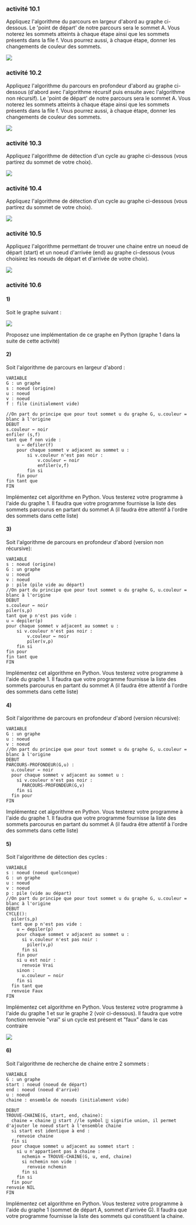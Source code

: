 ### activité 10.1

Appliquez l'algorithme du parcours en largeur d'abord au graphe ci-dessous. Le 'point de départ' de notre parcours sera le sommet A. Vous noterez les sommets atteints à chaque étape ainsi que les sommets présents dans la file f. Vous pourrez aussi, à chaque étape, donner les changements de couleur des sommets.

![](img/c10a_1.jpg)

### activité 10.2

Appliquez l'algorithme du parcours en profondeur d'abord au graphe ci-dessous (d'abord avec l'algorithme récursif puis ensuite avec l'algorithme non récursif). Le 'point de départ' de notre parcours sera le sommet A. Vous noterez les sommets atteints à chaque étape ainsi que les sommets présents dans la file f. Vous pourrez aussi, à chaque étape, donner les changements de couleur des sommets.

![](img/c10a_1.jpg)

### activité 10.3

Appliquez l'algorithme de détection d'un cycle au graphe ci-dessous (vous partirez du sommet de votre choix).

![](img/c10a_2.jpg)

### activité 10.4

Appliquez l'algorithme de détection d'un cycle au graphe ci-dessous (vous partirez du sommet de votre choix).

![](img/c10a_3.jpg)

### activité 10.5

Appliquez l'algorithme permettant de trouver une chaine entre un noeud de départ (start) et un noeud d'arrivée (end) au graphe ci-dessous (vous choisirez les noeuds de départ et d'arrivée de votre choix).

![](img/c10a_1.jpg)

### activité 10.6

#### 1)
Soit le graphe suivant :

![](img/pr2_1.jpg)

Proposez une implémentation de ce graphe en Python (graphe 1 dans la suite de cette activité)

#### 2)

Soit l'algorithme de parcours en largeur d'abord :

```
VARIABLE
G : un graphe
s : noeud (origine)
u : noeud
v : noeud
f : file (initialement vide)

//On part du principe que pour tout sommet u du graphe G, u.couleur = blanc à l'origine
DEBUT
s.couleur ← noir
enfiler (s,f)
tant que f non vide :
	u ← defiler(f)
	pour chaque sommet v adjacent au sommet u :
		si v.couleur n'est pas noir :
			v.couleur ← noir
			enfiler(v,f)
		fin si
	fin pour
fin tant que
FIN
```
Implémentez cet algorithme en Python. Vous testerez votre programme à l'aide du graphe 1. Il faudra que votre programme fournisse la liste des sommets parcourus en partant du sommet A (il faudra être attentif à l'ordre des sommets dans cette liste)

#### 3)

Soit l'algorithme de parcours en profondeur d'abord (version non récursive):

```
VARIABLE
s : noeud (origine)
G : un graphe
u : noeud
v : noeud
p : pile (pile vide au départ)
//On part du principe que pour tout sommet u du graphe G, u.couleur = blanc à l'origine
DEBUT
s.couleur ← noir
piler(s,p)
tant que p n'est pas vide :
u ← depiler(p)
pour chaque sommet v adjacent au sommet u :
	si v.couleur n'est pas noir :
		v.couleur ← noir
		piler(v,p)
	fin si
fin pour
fin tant que
FIN
```
Implémentez cet algorithme en Python. Vous testerez votre programme à l'aide du graphe 1. Il faudra que votre programme fournisse la liste des sommets parcourus en partant du sommet A (il faudra être attentif à l'ordre des sommets dans cette liste)

#### 4)
Soit l'algorithme de parcours en profondeur d'abord (version récursive):

```
VARIABLE
G : un graphe
u : noeud
v : noeud
//On part du principe que pour tout sommet u du graphe G, u.couleur = blanc à l'origine
DEBUT
PARCOURS-PROFONDEUR(G,u) :
  u.couleur ← noir
  pour chaque sommet v adjacent au sommet u :
    si v.couleur n'est pas noir :
      PARCOURS-PROFONDEUR(G,v)
    fin si
  fin pour
FIN
```
Implémentez cet algorithme en Python. Vous testerez votre programme à l'aide du graphe 1. Il faudra que votre programme fournisse la liste des sommets parcourus en partant du sommet A (il faudra être attentif à l'ordre des sommets dans cette liste)

#### 5)
Soit l'algorithme de détection des cycles :

```
VARIABLE
s : noeud (noeud quelconque)
G : un graphe
u : noeud
v : noeud
p : pile (vide au départ)
//On part du principe que pour tout sommet u du graphe G, u.couleur = blanc à l'origine
DEBUT
CYCLE():
  piler(s,p)
  tant que p n'est pas vide :
    u ← depiler(p)
    pour chaque sommet v adjacent au sommet u :
      si v.couleur n'est pas noir :
        piler(v,p)
      fin si
    fin pour
    si u est noir :
      renvoie Vrai
    sinon :
      u.couleur ← noir
    fin si
  fin tant que
  renvoie Faux
FIN
```
Implémentez cet algorithme en Python. Vous testerez votre programme à l'aide du graphe 1 et sur le graphe 2 (voir ci-dessous). Il faudra que votre fonction renvoie "vrai" si un cycle est présent et "faux" dans le cas contraire

![](img/pr2_2.jpg)

#### 6)
Soit l'algorithme de recherche de chaine entre 2 sommets :

```
VARIABLE
G : un graphe
start : noeud (noeud de départ)
end : noeud (noeud d'arrivé)
u : noeud
chaine : ensemble de noeuds (initialement vide)

DEBUT
TROUVE-CHAINE(G, start, end, chaine):
  chaine = chaine ⋃ start //le symbol ⋃ signifie union, il permet d'ajouter le noeud start à l'ensemble chaine
  si start est identique à end :
    renvoie chaine
  fin si
  pour chaque sommet u adjacent au sommet start :
    si u n'appartient pas à chaine :
	  nchemin = TROUVE-CHAINE(G, u, end, chaine)
      si nchemin non vide :
        renvoie nchemin
      fin si
    fin si
  fin pour
renvoie NIL
FIN
```
Implémentez cet algorithme en Python. Vous testerez votre programme à l'aide du graphe 1 (sommet de départ A, sommet d'arrivée G). Il faudra que votre programme fournisse la liste des sommets qui constituent la chaine.